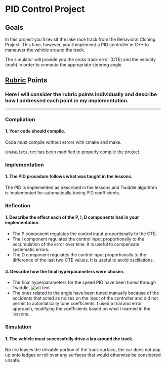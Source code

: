 # **PID Control Project**

## Goals

In this project you'll revisit the lake race track from the Behavioral Cloning Project. This time, however, you'll implement
a PID controller in C++ to maneuver the vehicle around the track.

The simulator will provide you the cross track error (CTE) and the velocity (mph) in order to compute the appropriate steering
angle.

[//]: # "Image References"

[image1]: ./images/twiddle.png "Twiddle"

## [Rubric](https://review.udacity.com/#!/rubrics/1971/view) Points

### Here I will consider the rubric points individually and describe how I addressed each point in my implementation.  

---

### Compilation

#### 1. Your code should compile.  

Code must compile without errors with cmake and make.

`CMakeLists.txt` has been modified to properly compile the project.

### Implementation

#### 1. The PID procedure follows what was taught in the lessons.

The PID is implemented as described in the lessons and Twiddle algorithm is implemented for automatically tuning PID coefficients.

### Reflection

#### 1. Describe the effect each of the P, I, D components had in your implementation.

* The P component regulates the control input proportionally to the CTE.
* The I component regulates the control input proportionally to the accumulation of the error over time. It is useful to 
  compensate systematic errors.
* The D component regulates the control input proportionally to the difference of the last two CTE values. It is useful to
  avoid oscillations.

#### 3. Describe how the final hyperparameters were chosen.

* The final hyperparameters for the speed PID have been tuned through Twiddle.
  ![alt text][image1]
* The ones related to the angle have been tuned manually because of the accidents that acted as noises on the input of the 
controller and did not permit to automatically tune coefficients. I used a trial and error approach, modifying the coefficients
based on what i learned in the lessons.

### Simulation

#### 1. The vehicle must successfully drive a lap around the track.
No tire leaves the drivable portion of the track surface, the car does not pop up onto ledges or roll over any surfaces that would otherwise be considered unsafe.
